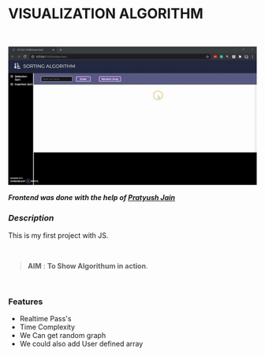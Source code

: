 # VISUALIZATION ALGORITHM

<br>

![](ezgif.com-gif-maker.gif)


***Frontend was done with the help of  [Pratyush Jain](https://github.com/pratyushjain122)***
<br>

### ***Description*** 

This is my first project with JS.

<br>

> **AIM** : **To Show Algorithum in action**.

<br>

### **Features**

* Realtime Pass's
* Time Complexity
* We Can get random graph
* We could also add User defined array


